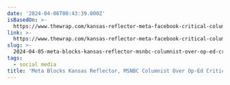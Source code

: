 ```yaml
---
date: '2024-04-06T00:43:39.000Z'
isBasedOn: >-
  https://www.thewrap.com/kansas-reflector-meta-facebook-critical-column-banned-blocked/
link: >-
  https://www.thewrap.com/kansas-reflector-meta-facebook-critical-column-banned-blocked/
slug: >-
  2024-04-05-meta-blocks-kansas-reflector-msnbc-columnist-over-op-ed-criticizing-facebo
tags:
  - social media
title: 'Meta Blocks Kansas Reflector, MSNBC Columnist Over Op-Ed Criticizing Facebo'
---
```


